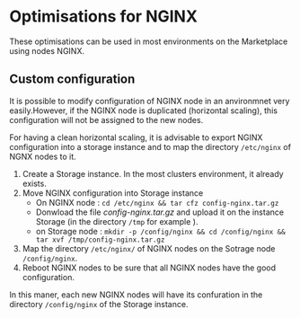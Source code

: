 # Optimisations for NGINX

These optimisations can be used in most environments on the Marketplace using nodes NGINX.

## Custom configuration 

It is possible to modify configuration of NGINX node in an anvironmnet very easily.However, if the NGINX node is duplicated (horizontal scaling), this configuration will not be assigned to the new nodes.

For having a clean horizontal scaling, it is advisable to export NGINX configuration into a storage instance and to map the directory `/etc/nginx` of NGNX nodes to it.
1. Create a Storage instance. In the most clusters environment, it already exists.
2.  Move NGINX configuration into Storage instance
    - On NGINX node : `cd /etc/nginx && tar cfz config-nginx.tar.gz`
    - Donwload the file *config-nginx.tar.gz* and upload it on the instance Storage (in the directory `/tmp` for example ).
    - on Storage node : `mkdir -p /config/nginx && cd /config/nginx && tar xvf /tmp/config-nginx.tar.gz`
3. Map the directory  `/etc/nginx/` of NGINX nodes on the Sotrage node `/config/nginx`.
4. Reboot NGINX nodes to be sure that all NGINX nodes have the good configuration.

In this maner, each new NGINX nodes will have its confuration in the directory `/config/nginx` of the Storage instance.

